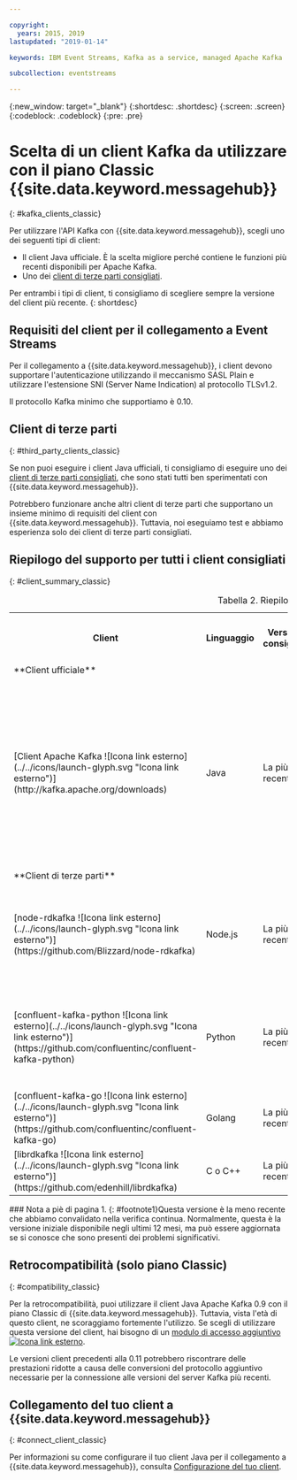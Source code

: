 ```yaml
---

copyright:
  years: 2015, 2019
lastupdated: "2019-01-14"

keywords: IBM Event Streams, Kafka as a service, managed Apache Kafka

subcollection: eventstreams

---
```


{:new_window: target="_blank"}
{:shortdesc: .shortdesc}
{:screen: .screen}
{:codeblock: .codeblock}
{:pre: .pre}

# Scelta di un client Kafka da utilizzare con il piano Classic {{site.data.keyword.messagehub}} 
{: #kafka_clients_classic}

Per utilizzare l'API Kafka con {{site.data.keyword.messagehub}}, scegli uno dei seguenti tipi di client:

* Il client Java ufficiale. È la scelta migliore perché contiene le funzioni più recenti disponibili per Apache Kafka.
* Uno dei [client di terze parti consigliati](/docs/services/EventStreams?topic=eventstreams-kafka_clients#clients_table).

Per entrambi i tipi di client, ti consigliamo di scegliere sempre la versione del client più recente. 
{: shortdesc}

## Requisiti del client per il collegamento a Event Streams

Per il collegamento a {{site.data.keyword.messagehub}}, i client devono supportare l'autenticazione utilizzando il meccanismo SASL Plain e utilizzare l'estensione SNI (Server Name Indication) al protocollo TLSv1.2.

Il protocollo Kafka minimo che supportiamo è 0.10.
	
## Client di terze parti
{: #third_party_clients_classic}

Se non puoi eseguire i client Java ufficiali, ti consigliamo di eseguire uno dei [client di terze parti consigliati](/docs/services/EventStreams?topic=eventstreams-kafka_clients#clients_table), che sono stati tutti ben sperimentati con {{site.data.keyword.messagehub}}. 

Potrebbero funzionare anche altri client di terze parti che supportano un insieme minimo di requisiti del client con {{site.data.keyword.messagehub}}. Tuttavia, noi eseguiamo test e abbiamo esperienza solo dei client di terze parti consigliati.

## Riepilogo del supporto per tutti i client consigliati
{: #client_summary_classic}

<table id="clients_table">
    <caption>Tabella 2. Riepilogo del supporto client</caption>
      <tr>
		    <th id="client" scope="col">Client</th>
		    <th id="language" scope="col">Linguaggio</th>
			<th id="version" scope="col">Versione consigliata</th>
		    <th id="minimum version" scope="col">Versione minima supportata [<sup>1</sup>](/docs/services/EventStreams?topic=eventstreams-kafka_clients#footnote1)</th>
			<th id="sample link" scope="col">Link all'esempio</th>
        </tr>
			<tr>
			<td colspan="3">**Client ufficiale**</td>
			</tr>
	  		<tr>
			<td>[Client Apache Kafka ![Icona link esterno](../../icons/launch-glyph.svg "Icona link esterno")](http://kafka.apache.org/downloads)</td>
			<td>Java</td>
			<td>La più recente</td>
			<td>0.10.2 <p> Per informazioni sui precedenti client, consulta [retrocompatibilità](/docs/services/EventStreams?topic=eventstreams-kafka_clients#compatibility).</p></td>
			<td>[Java console sample ![Icona link esterno](../../icons/launch-glyph.svg "Icona link esterno")](https://github.com/ibm-messaging/event-streams-samples/tree/master/kafka-java-console-sample)<br/>
			[Liberty sample ![Icona link esterno](../../icons/launch-glyph.svg "Icona link esterno")](https://github.com/ibm-messaging/event-streams-samples/tree/master/kafka-java-liberty-sample)
			</td>
			</tr>
			<tr>
			<td colspan="3">**Client di terze parti**</td>
			</tr>
	  		<tr>
			<td>[node-rdkafka ![Icona link esterno](../../icons/launch-glyph.svg "Icona link esterno")](https://github.com/Blizzard/node-rdkafka)</td>
			<td>Node.js</td>
			<td>La più recente</td>
			<td>2.2.2</td>
			<td>[Esempio Node.js ![Icona link esterno](../../icons/launch-glyph.svg "Icona link esterno")](https://github.com/ibm-messaging/event-streams-samples/tree/master/kafka-nodejs-console-sample)</td>
		</tr>
		<tr>
			<td>[confluent-kafka-python ![Icona link esterno](../../icons/launch-glyph.svg "Icona link esterno")](https://github.com/confluentinc/confluent-kafka-python)</td>
			<td>Python</td>
			<td>La più recente</td>
			<td>0.11.0</td>
			<td>[Esempio Kafka Python ![Icona link esterno](../../icons/launch-glyph.svg "Icona link esterno")](https://github.com/ibm-messaging/event-streams-samples/tree/master/kafka-python-console-sample)</td>
		</tr>
		<tr>
			<td>[confluent-kafka-go ![Icona link esterno](../../icons/launch-glyph.svg "Icona link esterno")](https://github.com/confluentinc/confluent-kafka-go)</td>
			<td>Golang</td>
			<td>La più recente</td>
			<td>0.11.0</td>
			<td></td>
		</tr>
		<tr>
			<td>[librdkafka ![Icona link esterno](../../icons/launch-glyph.svg "Icona link esterno")](https://github.com/edenhill/librdkafka)</td>
			<td>C o C++</td>
			<td>La più recente</td>
			<td>0.11.0</td>
			<td></td>
		</tr>

</table>
### Nota a piè di pagina
1. {: #footnote1}Questa versione è la meno recente che abbiamo convalidato nella verifica continua. Normalmente, questa è la versione iniziale disponibile negli ultimi 12 mesi, ma può essere aggiornata se si conosce che sono presenti dei problemi significativi.

## Retrocompatibilità (solo piano Classic)
{: #compatibility_classic}

Per la retrocompatibilità, puoi utilizzare il client Java Apache Kafka 0.9 con il piano Classic di {{site.data.keyword.messagehub}}. Tuttavia, vista l'età di questo client, ne scoraggiamo fortemente l'utilizzo. Se scegli di utilizzare questa versione del client, hai bisogno di un [modulo di accesso aggiuntivo ![Icona link esterno](../../icons/launch-glyph.svg "Icona link esterno")](https://github.com/ibm-messaging/event-streams-samples/tree/master/kafka-0.9/message-hub-login-library).

Le versioni client precedenti alla 0.11 potrebbero riscontrare delle prestazioni ridotte a causa delle conversioni del protocollo aggiuntivo necessarie per la connessione alle versioni del server Kafka più recenti.

<!--
## Unsupported clients

The following clients are not supported by {{site.data.keyword.messagehub}}:

### kafka-node
The kafka-node client does not fully support SASL authentication with the PLAIN mechanism so cannot currently be used with {{site.data.keyword.messagehub}}.


### no-kafka 
The no-kafka client does not fully support SASL authentication with the PLAIN mechanism so cannot currently be used with {{site.data.keyword.messagehub}}.

-->

## Collegamento del tuo client a {{site.data.keyword.messagehub}}
{: #connect_client_classic}

Per informazioni su come configurare il tuo client Java per il collegamento a {{site.data.keyword.messagehub}}, consulta [Configurazione del tuo client](/docs/services/EventStreams?topic=eventstreams-kafka_connect).












